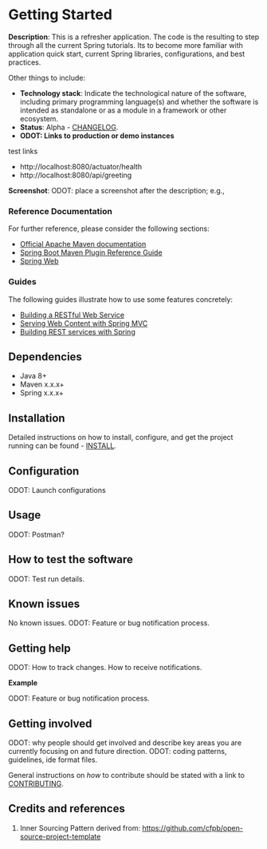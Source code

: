 # Getting Started

**Description**:  This is a refresher application. The code is the resulting to step through all the current Spring tutorials. Its to become more familiar with application quick start, current Spring libraries, configurations, and best practices.

Other things to include:

  - **Technology stack**: Indicate the technological nature of the software, including primary programming language(s) and whether the software is intended as standalone or as a module in a framework or other ecosystem.
  - **Status**:  Alpha - [CHANGELOG](CHANGELOG.md).
  - **ODOT: Links to production or demo instances**
  
  test links
  - http://localhost:8080/actuator/health
  - http://localhost:8080/api/greeting

**Screenshot**: ODOT: place a screenshot after the description; e.g.,

### Reference Documentation
For further reference, please consider the following sections:

* [Official Apache Maven documentation](https://maven.apache.org/guides/index.html)
* [Spring Boot Maven Plugin Reference Guide](https://docs.spring.io/spring-boot/docs/2.2.4.RELEASE/maven-plugin/)
* [Spring Web](https://docs.spring.io/spring-boot/docs/2.2.4.RELEASE/reference/htmlsingle/#boot-features-developing-web-applications)

### Guides
The following guides illustrate how to use some features concretely:

* [Building a RESTful Web Service](https://spring.io/guides/gs/rest-service/)
* [Serving Web Content with Spring MVC](https://spring.io/guides/gs/serving-web-content/)
* [Building REST services with Spring](https://spring.io/guides/tutorials/bookmarks/)


## Dependencies

- Java 8+
- Maven x.x.x+
- Spring x.x.x+

## Installation

Detailed instructions on how to install, configure, and get the project running can be found - [INSTALL](INSTALL.md).

## Configuration

ODOT: Launch configurations

## Usage

ODOT: Postman?

## How to test the software

ODOT: Test run details.

## Known issues

No known issues. ODOT: Feature or bug notification process.

## Getting help

ODOT: How to track changes. How to receive notifications.

**Example**

ODOT: Feature or bug notification process.

## Getting involved

ODOT: why people should get involved and describe key areas you are currently focusing on and future direction.
ODOT: coding patterns, guidelines, ide format files.

General instructions on _how_ to contribute should be stated with a link to [CONTRIBUTING](CONTRIBUTING.md).


## Credits and references

1. Inner Sourcing Pattern derived from: https://github.com/cfpb/open-source-project-template